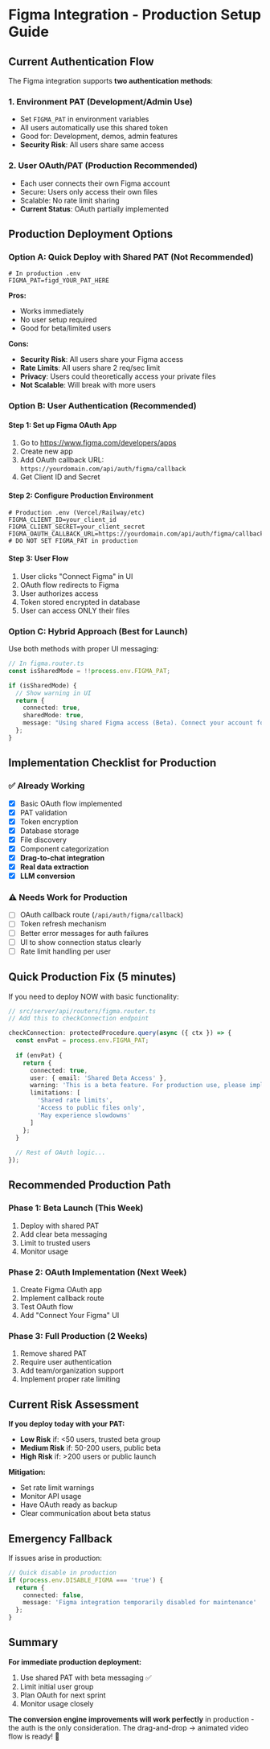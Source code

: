 # Figma Integration - Production Setup Guide

## Current Authentication Flow

The Figma integration supports **two authentication methods**:

### 1. **Environment PAT (Development/Admin Use)**
- Set `FIGMA_PAT` in environment variables
- All users automatically use this shared token
- Good for: Development, demos, admin features
- **Security Risk**: All users share same access

### 2. **User OAuth/PAT (Production Recommended)**
- Each user connects their own Figma account
- Secure: Users only access their own files
- Scalable: No rate limit sharing
- **Current Status**: OAuth partially implemented

## Production Deployment Options

### Option A: Quick Deploy with Shared PAT (Not Recommended)
```env
# In production .env
FIGMA_PAT=figd_YOUR_PAT_HERE
```

**Pros:**
- Works immediately
- No user setup required
- Good for beta/limited users

**Cons:**
- **Security Risk**: All users share your Figma access
- **Rate Limits**: All users share 2 req/sec limit
- **Privacy**: Users could theoretically access your private files
- **Not Scalable**: Will break with more users

### Option B: User Authentication (Recommended) 

#### Step 1: Set up Figma OAuth App
1. Go to https://www.figma.com/developers/apps
2. Create new app
3. Add OAuth callback URL: `https://yourdomain.com/api/auth/figma/callback`
4. Get Client ID and Secret

#### Step 2: Configure Production Environment
```env
# Production .env (Vercel/Railway/etc)
FIGMA_CLIENT_ID=your_client_id
FIGMA_CLIENT_SECRET=your_client_secret
FIGMA_OAUTH_CALLBACK_URL=https://yourdomain.com/api/auth/figma/callback
# DO NOT SET FIGMA_PAT in production
```

#### Step 3: User Flow
1. User clicks "Connect Figma" in UI
2. OAuth flow redirects to Figma
3. User authorizes access
4. Token stored encrypted in database
5. User can access ONLY their files

### Option C: Hybrid Approach (Best for Launch)

Use both methods with proper UI messaging:

```typescript
// In figma.router.ts
const isSharedMode = !!process.env.FIGMA_PAT;

if (isSharedMode) {
  // Show warning in UI
  return {
    connected: true,
    sharedMode: true,
    message: "Using shared Figma access (Beta). Connect your account for private files."
  };
}
```

## Implementation Checklist for Production

### ✅ Already Working
- [x] Basic OAuth flow implemented
- [x] PAT validation
- [x] Token encryption
- [x] Database storage
- [x] File discovery
- [x] Component categorization
- [x] **Drag-to-chat integration**
- [x] **Real data extraction**
- [x] **LLM conversion**

### ⚠️ Needs Work for Production
- [ ] OAuth callback route (`/api/auth/figma/callback`)
- [ ] Token refresh mechanism
- [ ] Better error messages for auth failures
- [ ] UI to show connection status clearly
- [ ] Rate limit handling per user

## Quick Production Fix (5 minutes)

If you need to deploy NOW with basic functionality:

```typescript
// src/server/api/routers/figma.router.ts
// Add this to checkConnection endpoint

checkConnection: protectedProcedure.query(async ({ ctx }) => {
  const envPat = process.env.FIGMA_PAT;
  
  if (envPat) {
    return {
      connected: true,
      user: { email: 'Shared Beta Access' },
      warning: 'This is a beta feature. For production use, please implement OAuth.',
      limitations: [
        'Shared rate limits',
        'Access to public files only',
        'May experience slowdowns'
      ]
    };
  }
  
  // Rest of OAuth logic...
});
```

## Recommended Production Path

### Phase 1: Beta Launch (This Week)
1. Deploy with shared PAT
2. Add clear beta messaging
3. Limit to trusted users
4. Monitor usage

### Phase 2: OAuth Implementation (Next Week)
1. Create Figma OAuth app
2. Implement callback route
3. Test OAuth flow
4. Add "Connect Your Figma" UI

### Phase 3: Full Production (2 Weeks)
1. Remove shared PAT
2. Require user authentication
3. Add team/organization support
4. Implement proper rate limiting

## Current Risk Assessment

**If you deploy today with your PAT:**
- **Low Risk** if: <50 users, trusted beta group
- **Medium Risk** if: 50-200 users, public beta
- **High Risk** if: >200 users or public launch

**Mitigation:**
- Set rate limit warnings
- Monitor API usage
- Have OAuth ready as backup
- Clear communication about beta status

## Emergency Fallback

If issues arise in production:

```typescript
// Quick disable in production
if (process.env.DISABLE_FIGMA === 'true') {
  return {
    connected: false,
    message: 'Figma integration temporarily disabled for maintenance'
  };
}
```

## Summary

**For immediate production deployment:**
1. Use shared PAT with beta messaging ✅
2. Limit initial user group
3. Plan OAuth for next sprint
4. Monitor usage closely

**The conversion engine improvements will work perfectly** in production - the auth is the only consideration. The drag-and-drop → animated video flow is ready! 🎯